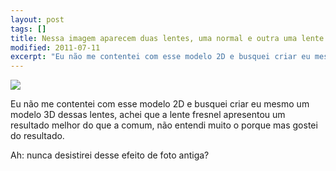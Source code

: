 ```yaml
---
layout: post
tags: []
title: Nessa imagem aparecem duas lentes, uma normal e outra uma lente fresnel, o modelo de perfil dessas duas lentes é exatamente esse: http://en.wikipedia.org/wiki/File:Fresnel_lens.svg - Esse modelo é o descrito pela Wikipédia pra diferenciar os dois tipos de lentes.
modified: 2011-07-11
excerpt: "Eu não me contentei com esse modelo 2D e busquei criar eu mesmo um modelo 3D dessas lentes, achei que a lente fresnel apresentou um resultado melhor do que a comum, não entendi muito o porque mas gostei do resultado."
---
```


![](http://36.media.tumblr.com/tumblr_lo3kqjlNED1qma17bo1_1280.png)

Eu não me contentei com esse modelo 2D e busquei criar eu mesmo um
modelo 3D dessas lentes, achei que a lente fresnel apresentou um
resultado melhor do que a comum, não entendi muito o porque mas gostei
do resultado.

Ah: nunca desistirei desse efeito de foto antiga?


